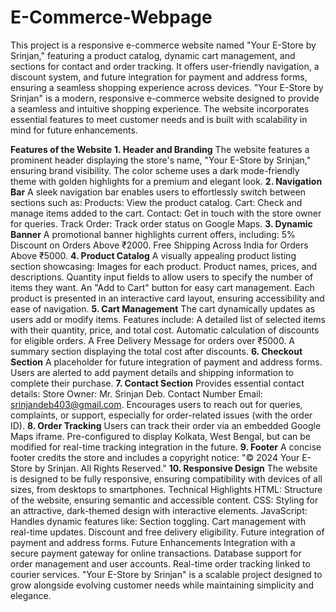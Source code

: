 # E-Commerce-Webpage
This project is a responsive e-commerce website named "Your E-Store by Srinjan," featuring a product catalog, dynamic cart management, and sections for contact and order tracking. It offers user-friendly navigation, a discount system, and future integration for payment and address forms, ensuring a seamless shopping experience across devices.
"Your E-Store by Srinjan" is a modern, responsive e-commerce website designed to provide a seamless and intuitive shopping experience. The website incorporates essential features to meet customer needs and is built with scalability in mind for future enhancements.

**Features of the Website**
**1. Header and Branding**
The website features a prominent header displaying the store's name, "Your E-Store by Srinjan," ensuring brand visibility.
The color scheme uses a dark mode-friendly theme with golden highlights for a premium and elegant look.
**2. Navigation Bar**
A sleek navigation bar enables users to effortlessly switch between sections such as:
Products: View the product catalog.
Cart: Check and manage items added to the cart.
Contact: Get in touch with the store owner for queries.
Track Order: Track order status on Google Maps.
**3. Dynamic Banner**
A promotional banner highlights current offers, including:
5% Discount on Orders Above ₹2000.
Free Shipping Across India for Orders Above ₹5000.
**4. Product Catalog**
A visually appealing product listing section showcasing:
Images for each product.
Product names, prices, and descriptions.
Quantity input fields to allow users to specify the number of items they want.
An "Add to Cart" button for easy cart management.
Each product is presented in an interactive card layout, ensuring accessibility and ease of navigation.
**5. Cart Management**
The cart dynamically updates as users add or modify items.
Features include:
A detailed list of selected items with their quantity, price, and total cost.
Automatic calculation of discounts for eligible orders.
A Free Delivery Message for orders over ₹5000.
A summary section displaying the total cost after discounts.
**6. Checkout Section**
A placeholder for future integration of payment and address forms.
Users are alerted to add payment details and shipping information to complete their purchase.
**7. Contact Section**
Provides essential contact details:
Store Owner: Mr. Srinjan Deb.
Contact Number
Email: srinjandeb403@gmail.com.
Encourages users to reach out for queries, complaints, or support, especially for order-related issues (with the order ID).
**8. Order Tracking**
Users can track their order via an embedded Google Maps iframe.
Pre-configured to display Kolkata, West Bengal, but can be modified for real-time tracking integration in the future.
**9. Footer**
A concise footer credits the store and includes a copyright notice:
"© 2024 Your E-Store by Srinjan. All Rights Reserved."
**10. Responsive Design**
The website is designed to be fully responsive, ensuring compatibility with devices of all sizes, from desktops to smartphones.
Technical Highlights
HTML: Structure of the website, ensuring semantic and accessible content.
CSS: Styling for an attractive, dark-themed design with interactive elements.
JavaScript: Handles dynamic features like:
Section toggling.
Cart management with real-time updates.
Discount and free delivery eligibility.
Future integration of payment and address forms.
Future Enhancements
Integration with a secure payment gateway for online transactions.
Database support for order management and user accounts.
Real-time order tracking linked to courier services.
"Your E-Store by Srinjan" is a scalable project designed to grow alongside evolving customer needs while maintaining simplicity and elegance.

